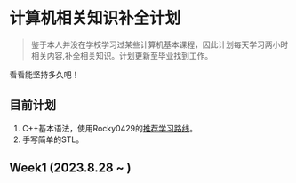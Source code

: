 # 计算机相关知识补全计划

> 鉴于本人并没在学校学习过某些计算机基本课程，因此计划每天学习两小时相关内容,补全相关知识。计划更新至毕业找到工作。

看看能坚持多久吧！

## 目前计划

1. C++基本语法，使用Rocky0429的[推荐学习路线](https://www.zhihu.com/question/23447320/answer/2254583684)。
2. 手写简单的STL。

## Week1 (2023.8.28 ~ )